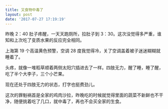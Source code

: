 ```yaml
---
title: 又食物中毒了
layout: post
date: '2017-07-27 17:19:19'
---
```


昨晚 2：40 肚子疼醒，一天天跑厕所，拉肚子到 3：30。这次没觉得多严重，谁知和上次吃了变质水果的反应完全相同。

上海第 19 个高温黄色预警，空调 28 度我觉得冷，关了空调盖着被子迷迷糊糊就睡着了。

头疼，就像一堆稻草顺着两侧太阳穴插进去了一样。四肢无力，醒了睡，睡了醒，吃了半个大李子，三个小芒果。

现在还处于四肢无力的状态，打字也挺费劲儿。

这次的罪魁祸首是全家的鸡肉沙拉，昨晚吃的时候就觉得里面的蔬菜不新鲜也不干净，随便挑着吃了几口，就中毒了，再也不会买全家的生食。